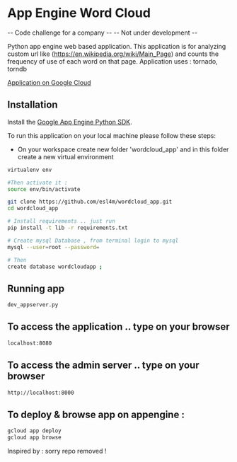 # App Engine Word Cloud

-- Code challenge for a company --
-- Not under development --

Python app engine web based application. This application is for analyzing custom url like (https://en.wikipedia.org/wiki/Main_Page)
and counts the frequency of use of each word on that page.
Application uses : tornado, torndb

[Application on Google Cloud](https://wordcloud-2017.appspot.com/)

## Installation

Install the [Google App Engine Python SDK](https://cloud.google.com/appengine/downloads#Google_App_Engine_SDK_for_Python).

To run this application on your local machine please follow these steps:
- On your workspace create new folder 'wordcloud_app' and in this folder create a new virtual environment

```bash
virtualenv env

#Then activate it :
source env/bin/activate

git clone https://github.com/esl4m/wordcloud_app.git
cd wordcloud_app

# Install requirements .. just run
pip install -t lib -r requirements.txt

# Create mysql Database , from terminal login to mysql
mysql --user=root --password=

# Then
create database wordcloudapp ;
```

## Running app
```bash
dev_appserver.py
```

## To access the application .. type on your browser
```bash
localhost:8080
```

## To access the admin server .. type on your browser
```bash
http://localhost:8000
```

## To deploy & browse app on appengine :
```bash
gcloud app deploy
gcloud app browse
```

Inspired by : sorry repo removed !
